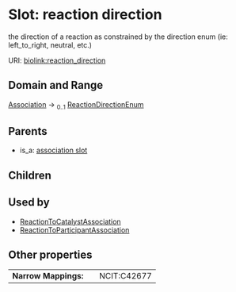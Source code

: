 
# Slot: reaction direction


the direction of a reaction as constrained by the direction enum (ie: left_to_right, neutral, etc.)

URI: [biolink:reaction_direction](https://w3id.org/biolink/vocab/reaction_direction)


## Domain and Range

[Association](Association.md) &#8594;  <sub>0..1</sub> [ReactionDirectionEnum](ReactionDirectionEnum.md)

## Parents

 *  is_a: [association slot](association_slot.md)

## Children


## Used by

 * [ReactionToCatalystAssociation](ReactionToCatalystAssociation.md)
 * [ReactionToParticipantAssociation](ReactionToParticipantAssociation.md)

## Other properties

|  |  |  |
| --- | --- | --- |
| **Narrow Mappings:** | | NCIT:C42677 |

